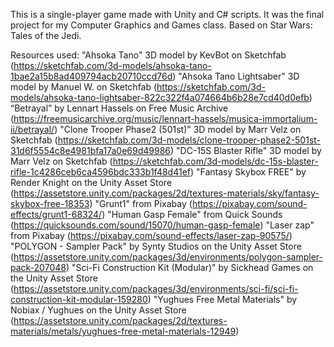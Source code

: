 This is a single-player game made with Unity and C# scripts. It was the final project for my Computer Graphics and Games class. Based on Star Wars: Tales of the Jedi.

Resources used:
"Ahsoka Tano" 3D model by KevBot on Sketchfab (https://sketchfab.com/3d-models/ahsoka-tano-1bae2a15b8ad409794acb20710ccd76d)
"Ahsoka Tano Lightsaber" 3D model by Manuel W. on Sketchfab (https://sketchfab.com/3d-models/ahsoka-tano-lightsaber-822c322f4a074664b6b28e7cd40d0efb)
“Betrayal” by Lennart Hassels on Free Music Archive (https://freemusicarchive.org/music/lennart-hassels/musica-immortalium-ii/betrayal/)
"Clone Trooper Phase2 (501st)" 3D model by Marr Velz on Sketchfab (https://sketchfab.com/3d-models/clone-trooper-phase2-501st-31d6f5554c8e4981bfa17a0e69d49986)
"DC-15S Blaster Rifle" 3D model by Marr Velz on Sketchfab (https://sketchfab.com/3d-models/dc-15s-blaster-rifle-1c4286ceb6ca4596bdc333b1f48d41ef)
"Fantasy Skybox FREE" by Render Knight on the Unity Asset Store (https://assetstore.unity.com/packages/2d/textures-materials/sky/fantasy-skybox-free-18353)
"Grunt1" from Pixabay (https://pixabay.com/sound-effects/grunt1-68324/)
"Human Gasp Female" from Quick Sounds (https://quicksounds.com/sound/15070/human-gasp-female)
"Laser zap" from Pixabay (https://pixabay.com/sound-effects/laser-zap-90575/)
"POLYGON - Sampler Pack" by Synty Studios on the Unity Asset Store (https://assetstore.unity.com/packages/3d/environments/polygon-sampler-pack-207048)
"Sci-Fi Construction Kit (Modular)" by Sickhead Games on the Unity Asset Store (https://assetstore.unity.com/packages/3d/environments/sci-fi/sci-fi-construction-kit-modular-159280)
"Yughues Free Metal Materials" by Nobiax / Yughues on the Unity Asset Store (https://assetstore.unity.com/packages/2d/textures-materials/metals/yughues-free-metal-materials-12949)
